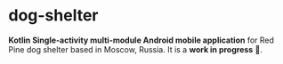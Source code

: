 # dog-shelter
**Kotlin Single-activity multi-module Android mobile application** for Red Pine dog shelter based in Moscow, Russia.
It is a **work in progress** 🚧.
